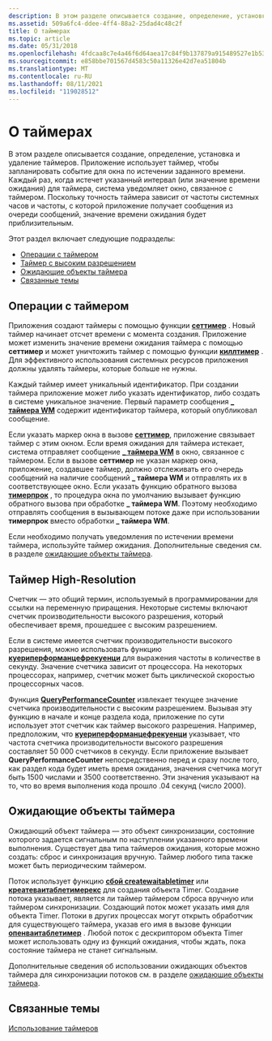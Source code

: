 ```yaml
---
description: В этом разделе описывается создание, определение, установка и удаление таймеров.
ms.assetid: 509a6fc4-ddee-4ff4-88a2-25dad4c48c2f
title: О таймерах
ms.topic: article
ms.date: 05/31/2018
ms.openlocfilehash: 4fdcaa8c7e4a46f6d64aea17c84f9b137879a915489527e1b53cb391c1817560
ms.sourcegitcommit: e858bbe701567d4583c50a11326e42d7ea51804b
ms.translationtype: MT
ms.contentlocale: ru-RU
ms.lasthandoff: 08/11/2021
ms.locfileid: "119028512"
---
```

# <a name="about-timers"></a>О таймерах

В этом разделе описывается создание, определение, установка и удаление таймеров. Приложение использует таймер, чтобы запланировать событие для окна по истечении заданного времени. Каждый раз, когда истечет указанный интервал (или значение времени ожидания) для таймера, система уведомляет окно, связанное с таймером. Поскольку точность таймера зависит от частоты системных часов и частоты, с которой приложение получает сообщения из очереди сообщений, значение времени ожидания будет приблизительным.

Этот раздел включает следующие подразделы:

-   [Операции с таймером](#timer-operations)
-   [Таймер с высоким разрешением](#high-resolution-timer)
-   [Ожидающие объекты таймера](#waitable-timer-objects)
-   [Связанные темы](#related-topics)

## <a name="timer-operations"></a>Операции с таймером

Приложения создают таймеры с помощью функции [**сеттимер**](/windows/win32/api/winuser/nf-winuser-settimer) . Новый таймер начинает отсчет времени с момента создания. Приложение может изменить значение времени ожидания таймера с помощью **сеттимер** и может уничтожить таймер с помощью функции [**киллтимер**](/windows/win32/api/winuser/nf-winuser-killtimer) . Для эффективного использования системных ресурсов приложения должны удалять таймеры, которые больше не нужны.

Каждый таймер имеет уникальный идентификатор. При создании таймера приложение может либо указать идентификатор, либо создать в системе уникальное значение. Первый параметр сообщения [**\_ таймера WM**](wm-timer.md) содержит идентификатор таймера, который опубликовал сообщение.

Если указать маркер окна в вызове [**сеттимер**](/windows/win32/api/winuser/nf-winuser-settimer), приложение связывает таймер с этим окном. Если время ожидания для таймера истекает, система отправляет сообщение [**\_ таймера WM**](wm-timer.md) в окно, связанное с таймером. Если в вызове **сеттимер** не указан маркер окна, приложение, создавшее таймер, должно отслеживать его очередь сообщений на наличие сообщений **\_ таймера WM** и отправлять их в соответствующее окно. Если указать функцию обратного вызова [**тимерпрок**](/windows/win32/api/winuser/nc-winuser-timerproc) , то процедура окна по умолчанию вызывает функцию обратного вызова при обработке **\_ таймера WM**. Поэтому необходимо отправлять сообщения в вызывающем потоке даже при использовании **тимерпрок** вместо обработки **\_ таймера WM**.

Если необходимо получать уведомления по истечении времени таймера, используйте таймер ожидания. Дополнительные сведения см. в разделе [ожидающие объекты таймера](/windows/desktop/Sync/waitable-timer-objects).

## <a name="high-resolution-timer"></a>Таймер High-Resolution

Счетчик — это общий термин, используемый в программировании для ссылки на переменную приращения. Некоторые системы включают счетчик производительности высокого разрешения, который обеспечивает время, прошедшее с высоким разрешением.

Если в системе имеется счетчик производительности высокого разрешения, можно использовать функцию [**куериперформанцефрекуенци**](/windows/desktop/api/profileapi/nf-profileapi-queryperformancefrequency) для выражения частоты в количестве в секунду. Значение счетчика зависит от процессора. На некоторых процессорах, например, счетчик может быть циклической скоростью процессорных часов.

Функция [**QueryPerformanceCounter**](/windows/desktop/api/profileapi/nf-profileapi-queryperformancecounter) извлекает текущее значение счетчика производительности с высоким разрешением. Вызывая эту функцию в начале и конце раздела кода, приложение по сути использует этот счетчик как таймер высокого разрешения. Например, предположим, что [**куериперформанцефрекуенци**](/windows/desktop/api/profileapi/nf-profileapi-queryperformancefrequency) указывает, что частота счетчика производительности высокого разрешения составляет 50 000 счетчиков в секунду. Если приложение вызывает **QueryPerformanceCounter** непосредственно перед и сразу после того, как раздел кода будет иметь время ожидания, значения счетчика могут быть 1500 числами и 3500 соответственно. Эти значения указывают на то, что во время выполнения кода прошло .04 секунд (число 2000).

## <a name="waitable-timer-objects"></a>Ожидающие объекты таймера

Ожидающий объект таймера — это объект синхронизации, состояние которого задается сигнальным по наступлении указанного времени выполнения. Существует два типа таймеров ожидания, которые можно создать: сброс и синхронизация вручную. Таймер любого типа также может быть периодическим таймером.

Поток использует функцию [**сбой createwaitabletimer**](/windows/win32/api/synchapi/nf-synchapi-createwaitabletimerw) или [**креатеваитаблетимерекс**](/windows/win32/api/synchapi/nf-synchapi-createwaitabletimerexw) для создания объекта Timer. Создание потока указывает, является ли таймер таймером сброса вручную или таймером синхронизации. Создающий поток может указать имя для объекта Timer. Потоки в других процессах могут открыть обработчик для существующего таймера, указав его имя в вызове функции [**опенваитаблетимер**](/windows/win32/api/synchapi/nf-synchapi-openwaitabletimerw) . Любой поток с дескриптором объекта Timer может использовать одну из функций ожидания, чтобы ждать, пока состояние таймера не станет сигнальным.

Дополнительные сведения об использовании ожидающих объектов таймера для синхронизации потоков см. в разделе [ожидающие объекты таймера](/windows/desktop/Sync/waitable-timer-objects).

## <a name="related-topics"></a>Связанные темы

<dl> <dt>

[Использование таймеров](using-timers.md)
</dt> </dl>

 

 
